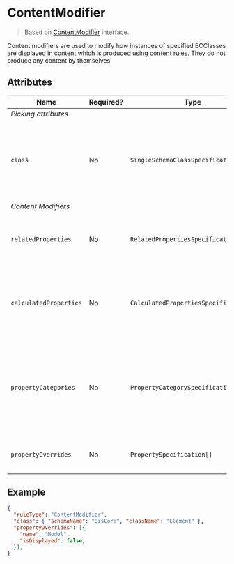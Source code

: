 # ContentModifier

> Based on [ContentModifier]($presentation-common) interface.

Content modifiers are used to modify how instances of specified ECClasses are displayed in content which is produced using [content rules](./ContentRule.md). They do not produce any content by themselves.

## Attributes

Name | Required? | Type | Default | Meaning
-|-|-|-|-
*Picking attributes* |
`class` | No | `SingleSchemaClassSpecification` | `` | Specification of ECClass whose content displayed should be modified. The modifier is applied to all ECClasses if this attribute is not specified.
*Content Modifiers* |
`relatedProperties` | No | `RelatedPropertiesSpecification[]` | `[]` | Specifications of [related properties](./Terminology.md#related-properties) which are included in the generated content. *See [this page](./RelatedPropertiesSpecification.md) for more details*
`calculatedProperties` | No | `CalculatedPropertiesSpecification[]` | `[]` | Specifications of calculated properties whose values are generated using provided ECExpressions. *See [this page](./CalculatedPropertiesSpecification.md) for more details*
`propertyCategories` | No | `PropertyCategorySpecification[]` | `[]` | Specifications for custom categories. Simply defining the categories does nothing - they have to be referenced from `PropertySpecification` defined in `propertyOverrides` by `id`. *See [this page](./PropertyCategorySpecification.md) for more details*
`propertyOverrides` | No | `PropertySpecification[]` | `[]` | Specifications for various property overrides. *See [this page](./PropertySpecification.md) for more details*

## Example

```JSON
{
  "ruleType": "ContentModifier",
  "class": { "schemaName": "BisCore", "className": "Element" },
  "propertyOverrides": [{
    "name": "Model",
    "isDisplayed": false,
  }],
}
```
